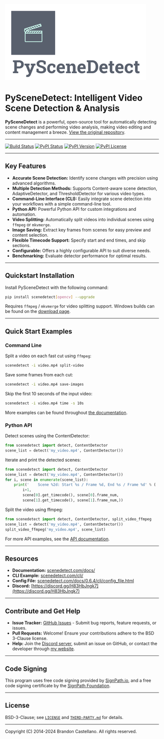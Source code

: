 <!-- PySceneDetect Logo -->
![PySceneDetect](https://raw.githubusercontent.com/Breakthrough/PySceneDetect/main/website/pages/img/pyscenedetect_logo_small.png)

# PySceneDetect: Intelligent Video Scene Detection & Analysis

**PySceneDetect** is a powerful, open-source tool for automatically detecting scene changes and performing video analysis, making video editing and content management a breeze. [View the original repository](https://github.com/Breakthrough/PySceneDetect).

---

[![Build Status](https://img.shields.io/github/actions/workflow/status/Breakthrough/PySceneDetect/build.yml)](https://github.com/Breakthrough/PySceneDetect/actions)
[![PyPI Status](https://img.shields.io/pypi/status/scenedetect.svg)](https://pypi.python.org/pypi/scenedetect/)
[![PyPI Version](https://img.shields.io/pypi/v/scenedetect?color=blue)](https://pypi.python.org/pypi/scenedetect/)
[![PyPI License](https://img.shields.io/pypi/l/scenedetect.svg)](https://scenedetect.com/copyright/)

---

## Key Features

*   **Accurate Scene Detection:** Identify scene changes with precision using advanced algorithms.
*   **Multiple Detection Methods:** Supports Content-aware scene detection, AdaptiveDetector, and ThresholdDetector for various video types.
*   **Command-Line Interface (CLI):** Easily integrate scene detection into your workflows with a simple command-line tool.
*   **Python API:** Powerful Python API for custom integrations and automation.
*   **Video Splitting:** Automatically split videos into individual scenes using `ffmpeg` or `mkvmerge`.
*   **Image Saving:** Extract key frames from scenes for easy preview and content selection.
*   **Flexible Timecode Support:** Specify start and end times, and skip sections.
*   **Configurable:** Offers a highly configurable API to suit diverse needs.
*   **Benchmarking:** Evaluate detector performance for optimal results.

---

## Quickstart Installation

Install PySceneDetect with the following command:

```bash
pip install scenedetect[opencv] --upgrade
```

Requires `ffmpeg` / `mkvmerge` for video splitting support. Windows builds can be found on the [download page](https://scenedetect.com/download/).

---

## Quick Start Examples

### Command Line

Split a video on each fast cut using `ffmpeg`:

```bash
scenedetect -i video.mp4 split-video
```

Save some frames from each cut:

```bash
scenedetect -i video.mp4 save-images
```

Skip the first 10 seconds of the input video:

```bash
scenedetect -i video.mp4 time -s 10s
```

More examples can be found throughout [the documentation](https://www.scenedetect.com/docs/latest/cli.html).

### Python API

Detect scenes using the ContentDetector:

```python
from scenedetect import detect, ContentDetector
scene_list = detect('my_video.mp4', ContentDetector())
```

Iterate and print the detected scenes:

```python
from scenedetect import detect, ContentDetector
scene_list = detect('my_video.mp4', ContentDetector())
for i, scene in enumerate(scene_list):
    print('    Scene %2d: Start %s / Frame %d, End %s / Frame %d' % (
        i+1,
        scene[0].get_timecode(), scene[0].frame_num,
        scene[1].get_timecode(), scene[1].frame_num,))
```

Split the video using ffmpeg:

```python
from scenedetect import detect, ContentDetector, split_video_ffmpeg
scene_list = detect('my_video.mp4', ContentDetector())
split_video_ffmpeg('my_video.mp4', scene_list)
```

For more API examples, see the [API documentation](https://www.scenedetect.com/docs/latest/api.html).

---

## Resources

*   **Documentation:** [scenedetect.com/docs/](https://www.scenedetect.com/docs/)
*   **CLI Example:** [scenedetect.com/cli/](https://www.scenedetect.com/cli/)
*   **Config File:** [scenedetect.com/docs/0.6.4/cli/config_file.html](https://www.scenedetect.com/docs/0.6.4/cli/config_file.html)
*   **Discord:** [https://discord.gg/H83HbJngk7](https://discord.gg/H83HbJngk7)

---

## Contribute and Get Help

*   **Issue Tracker:** [GitHub Issues](https://github.com/Breakthrough/PySceneDetect/issues) - Submit bug reports, feature requests, or issues.
*   **Pull Requests:** Welcome!  Ensure your contributions adhere to the BSD 3-Clause license.
*   **Help:** Join the [Discord server](https://discord.gg/H83HbJngk7), submit an issue on GitHub, or contact the developer through [my website](http://www.bcastell.com/about/).

---

## Code Signing

This program uses free code signing provided by [SignPath.io](https://signpath.io?utm_source=foundation&utm_medium=github&utm_campaign=PySceneDetect), and a free code signing certificate by the [SignPath Foundation](https://signpath.org?utm_source=foundation&utm_medium=github&utm_campaign=PySceneDetect).

---

## License

BSD-3-Clause; see [`LICENSE`](LICENSE) and [`THIRD-PARTY.md`](THIRD-PARTY.md) for details.

---

Copyright (C) 2014-2024 Brandon Castellano.
All rights reserved.
